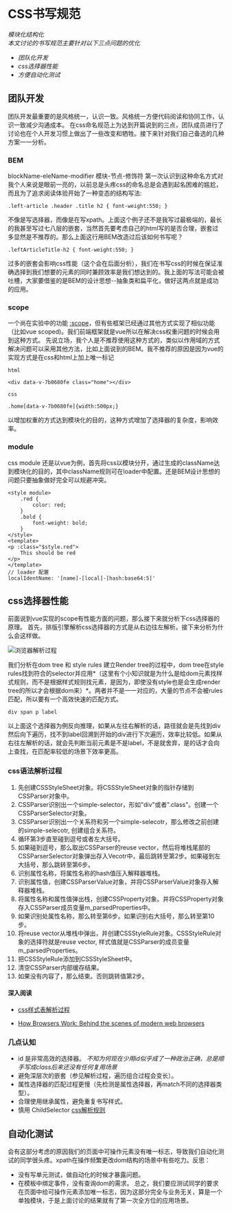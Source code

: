# CSS书写规范
*模块化结构化*   
*本文讨论的书写规范主要针对以下三点问题的优化*
* *团队化开发*
* *css选择器性能*
* *方便自动化测试*

## 团队开发
团队开发最重要的是风格统一，认识一致。风格统一方便代码阅读和协同工作，认识一致减少沟通成本。
在css命名规范上为达到开篇说到的三点，团队成员进行了讨论也在个人开发习惯上做出了一些改变和牺牲。接下来针对我们自己备选的几种方案一一分析。  
### BEM
blockName-eleName-modifier 模块-节点-修饰符
第一次认识到这种命名方式对我个人来说是眼前一亮的，以前总是头疼css的命名总是会遇到起名困难的尴尬，而且为了追求阅读体验开始了一种变态的结构写法:

`.left-article .header .title h2 { font-weight:550; }`

不像是写选择器，而像是在写xpath。上面这个例子还不是我写过最极端的，最长的我甚至写过七八层的嵌套，当然首先要考虑自己的html写的是否合理，嵌套过多显然是不推荐的。那么上面这行用BEM改造过后该如何书写呢？

`.leftArticleTitle-h2 { font-weight:550; }`

过多的嵌套会影响css性能（这个会在后面分析），我们在书写css的时候在保证准确选择到我们想要的元素的同时兼顾效率是我们想达到的。我上面的写法可能会被吐槽，大家要借鉴的是BEM的设计思想--抽象类和扁平化，做好这两点就是成功的应用。

### scope
一个尚在实验中的功能 [:scope](https://developer.mozilla.org/en-US/docs/Web/CSS/:scope)，但有些框架已经通过其他方式实现了相似功能（比如vue scoped)。我们前端框架就是vue所以在解决css权重问题的时候会用到这种方式。
先说立场，我个人是不推荐使用这种方式的，类似以作用域的方式解决问题可以采用其他方法，比如上面说到的BEM。我不推荐的原因是因为vue的实现方式是在css和html上加上唯一标记

`html`

`<div data-v-7b0680fe class="home"></div>`

`css`

`.home[data-v-7b0680fe]{width:500px;}`

以增加权重的方式达到模块化的目的，这种方式增加了选择器的复杂度，影响效率。

### module
css module
还是以vue为例，首先将css以模块分开，通过生成的className达到模块化的目的，其中className规则可在loader中配置。还是BEM设计思想的问题只要抽象做好完全可以规避冲突。


    <style module>
        .red {
            color: red;
        }
        .bold {
            font-weight: bold;
        }
    </style>
    <template>
    <p :class="$style.red">
        This should be red
    </p>
    </template>
    // loader 配置
    localIdentName: '[name]-[local]-[hash:base64:5]'


## css选择器性能
前面说到vue实现的scope有性能方面的问题，那么接下来就分析下css选择器的原理。
首先，排版引擎解析css选择器的方式是从右边往左解析。接下来分析为什么会这样做。

![浏览器解析过程](https://www.ilmiao.com:8081/uploads/images/11f29b0e3f59a.jpg)

我们分析在dom tree 和 style rules 建立Render tree的过程中，dom tree在style rules找到符合的selector并应用*（这里有个小知识就是为什么是给dom元素找样式规则，而不是根据样式规则找元素，是因为，即使没有style也是会生成render tree的所以才会根据dom来）*。两者并不是一一对应的，大量的节点不会被rules匹配，所以要有一个高效快速的匹配方式。

`div span p label`

以上面这个选择器为例反向推理，如果从左往右解析的话，路径就会是先找到div然后向下遍历，找不到label回溯到开始的div进行下次遍历，效率比较低。如果从右往左解析的话，就会先判断当前元素是不是label，不是就舍弃，是的话才会向上查找，在匹配率较低的场景下效率更高。
### css语法解析过程
1. 先创建CSSStyleSheet对象。将CSSStyleSheet对象的指针存储到CSSParser对象中。
2. CSSParser识别出一个simple-selector，形如"div"或者".class"。创建一个CSSParserSelector对象。
3. CSSParser识别出一个关系符和另一个simple-selecotr，那么修改之前创建的simple-selecotr, 创建组合关系符。
4. 循环第3步直至碰到逗号或者左大括号。
5. 如果碰到逗号，那么取出CSSParser的reuse vector，然后将堆栈尾部的CSSParserSelector对象弹出存入Vecotr中，最后跳转至第2步。如果碰到左大括号，那么跳转至第6步。
6. 识别属性名称，将属性名称的hash值压入解释器堆栈。
7. 识别属性值，创建CSSParserValue对象，并将CSSParserValue对象存入解释器堆栈。
8. 将属性名称和属性值弹出栈，创建CSSProperty对象。并将CSSProperty对象存入CSSParser成员变量m_parsedProperties中。
9. 如果识别处属性名称，那么转至第6步。如果识别右大括号，那么转至第10步。
10. 将reuse vector从堆栈中弹出，并创建CSSStyleRule对象。CSSStyleRule对象的选择符就是reuse vector, 样式值就是CSSParser的成员变量m_parsedProperties。
11. 把CSSStyleRule添加到CSSStyleSheet中。
12. 清空CSSParser内部缓存结果。
13. 如果没有内容了，那么结束。否则跳转值第2步。

#### 深入阅读 
* [css样式表解析过程](https://blog.csdn.net/shuimuniao/article/details/8601588)

* [How Browsers Work: Behind the scenes of modern web browsers](https://www.html5rocks.com/en/tutorials/internals/howbrowserswork/)

### 几点认知
+ id 是非常高效的选择器。
*不知为何现在少用id似乎成了一种政治正确，总是顺手写成class后来还没有任何复用场景*
+ 避免深层次的嵌套（参见解析过程，遍历组合过程会变长）。
+ 属性选择器的匹配过程更慢（先检测是属性选择器，再match不同的选择器类型）。
+ 合理使用继承属性，避免重复书写样式。
+ 慎用 ChildSelector [css解析规则](https://blog.csdn.net/shuimuniao/article/details/8601588)

## 自动化测试
会有这部分考虑的原因我们的页面中可操作元素没有唯一标志，导致我们自动化测试的同学很头疼。xpath在操作频繁更改dom结构的场景中有些吃力。反思：
* 没有写单元测试，做自动化的时候才暴露问题。
* 在模板中绑定事件，没有查询dom的需求。
总之，我们要应测试同学的要求在页面中给可操作元素添加唯一标志，因为这部分完全与业务无关，算是一个单独模块，于是上面讨论的结果就有了第一次全方位的应用场景。

